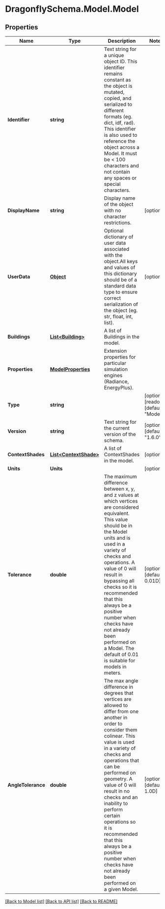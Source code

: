 
# DragonflySchema.Model.Model

## Properties

Name | Type | Description | Notes
------------ | ------------- | ------------- | -------------
**Identifier** | **string** | Text string for a unique object ID. This identifier remains constant as the object is mutated, copied, and serialized to different formats (eg. dict, idf, rad). This identifier is also used to reference the object across a Model. It must be &lt; 100 characters and not contain any spaces or special characters. | 
**DisplayName** | **string** | Display name of the object with no character restrictions. | [optional] 
**UserData** | [**Object**](.md) | Optional dictionary of user data associated with the object.All keys and values of this dictionary should be of a standard data type to ensure correct serialization of the object (eg. str, float, int, list). | [optional] 
**Buildings** | [**List&lt;Building&gt;**](Building.md) | A list of Buildings in the model. | 
**Properties** | [**ModelProperties**](ModelProperties.md) | Extension properties for particular simulation engines (Radiance, EnergyPlus). | 
**Type** | **string** |  | [optional] [readonly] [default to "Model"]
**Version** | **string** | Text string for the current version of the schema. | [optional] [default to "1.6.0"]
**ContextShades** | [**List&lt;ContextShade&gt;**](ContextShade.md) | A list of ContextShades in the model. | [optional] 
**Units** | **Units** |  | [optional] 
**Tolerance** | **double** | The maximum difference between x, y, and z values at which vertices are considered equivalent. This value should be in the Model units and is used in a variety of checks and operations. A value of 0 will result in bypassing all checks so it is recommended that this always be a positive number when checks have not already been performed on a Model. The default of 0.01 is suitable for models in meters. | [optional] [default to 0.01D]
**AngleTolerance** | **double** | The max angle difference in degrees that vertices are allowed to differ from one another in order to consider them colinear. This value is used in a variety of checks and operations that can be performed on geometry. A value of 0 will result in no checks and an inability to perform certain operations so it is recommended that this always be a positive number when checks have not already been performed on a given Model. | [optional] [default to 1.0D]

[[Back to Model list]](../README.md#documentation-for-models)
[[Back to API list]](../README.md#documentation-for-api-endpoints)
[[Back to README]](../README.md)

